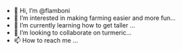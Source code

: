 - 👋 Hi, I’m @flamboni
- 👀 I’m interested in making farming easier and more fun...
- 🌱 I’m currently learning how to get taller ...
- 💞️ I’m looking to collaborate on turmeric...
- 📫 How to reach me ...

<!---
flamboni/flamboni is a ✨ special ✨ repository because its `README.md` (this file) appears on your GitHub profile.
You can click the Preview link to take a look at your changes.
--->
